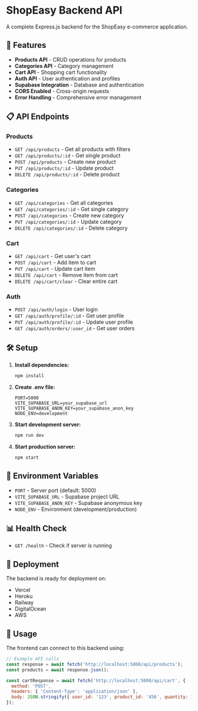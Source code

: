 # ShopEasy Backend API

A complete Express.js backend for the ShopEasy e-commerce application.

## 🚀 Features

- **Products API** - CRUD operations for products
- **Categories API** - Category management
- **Cart API** - Shopping cart functionality
- **Auth API** - User authentication and profiles
- **Supabase Integration** - Database and authentication
- **CORS Enabled** - Cross-origin requests
- **Error Handling** - Comprehensive error management

## 📋 API Endpoints

### Products
- `GET /api/products` - Get all products with filters
- `GET /api/products/:id` - Get single product
- `POST /api/products` - Create new product
- `PUT /api/products/:id` - Update product
- `DELETE /api/products/:id` - Delete product

### Categories
- `GET /api/categories` - Get all categories
- `GET /api/categories/:id` - Get single category
- `POST /api/categories` - Create new category
- `PUT /api/categories/:id` - Update category
- `DELETE /api/categories/:id` - Delete category

### Cart
- `GET /api/cart` - Get user's cart
- `POST /api/cart` - Add item to cart
- `PUT /api/cart` - Update cart item
- `DELETE /api/cart` - Remove item from cart
- `DELETE /api/cart/clear` - Clear entire cart

### Auth
- `POST /api/auth/login` - User login
- `GET /api/auth/profile/:id` - Get user profile
- `PUT /api/auth/profile/:id` - Update user profile
- `GET /api/auth/orders/:user_id` - Get user orders

## 🛠️ Setup

1. **Install dependencies:**
   ```bash
   npm install
   ```

2. **Create .env file:**
   ```
   PORT=5000
   VITE_SUPABASE_URL=your_supabase_url
   VITE_SUPABASE_ANON_KEY=your_supabase_anon_key
   NODE_ENV=development
   ```

3. **Start development server:**
   ```bash
   npm run dev
   ```

4. **Start production server:**
   ```bash
   npm start
   ```

## 🔧 Environment Variables

- `PORT` - Server port (default: 5000)
- `VITE_SUPABASE_URL` - Supabase project URL
- `VITE_SUPABASE_ANON_KEY` - Supabase anonymous key
- `NODE_ENV` - Environment (development/production)

## 📊 Health Check

- `GET /health` - Check if server is running

## 🚀 Deployment

The backend is ready for deployment on:
- Vercel
- Heroku
- Railway
- DigitalOcean
- AWS

## 📝 Usage

The frontend can connect to this backend using:

```javascript
// Example API calls
const response = await fetch('http://localhost:5000/api/products');
const products = await response.json();

const cartResponse = await fetch('http://localhost:5000/api/cart', {
  method: 'POST',
  headers: { 'Content-Type': 'application/json' },
  body: JSON.stringify({ user_id: '123', product_id: '456', quantity: 1 })
});
```

